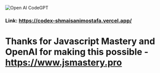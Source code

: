 ![Open AI CodeGPT](https://i.ibb.co/LS4DRhb/image-257.png)

### Link: https://codex-shmaisanimostafa.vercel.app/


# Thanks for Javascript Mastery and OpenAI for making this possible - https://www.jsmastery.pro
